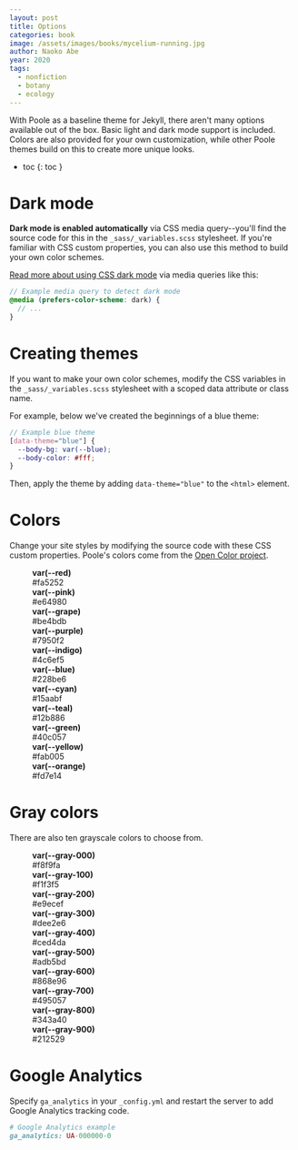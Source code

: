 ```yaml
---
layout: post
title: Options
categories: book
image: /assets/images/books/mycelium-running.jpg
author: Naoko Abe
year: 2020
tags:
  - nonfiction
  - botany
  - ecology
---
```


With Poole as a baseline theme for Jekyll, there aren't many options available out of the box. Basic light and dark mode support is included. Colors are also provided for your own customization, while other Poole themes build on this to create more unique looks.

- toc {: toc }

# Dark mode

**Dark mode is enabled automatically** via CSS media query--you'll find the source code for this in the `_sass/_variables.scss` stylesheet. If you're familiar with CSS custom properties, you can also use this method to build your own color schemes.

[Read more about using CSS dark mode](https://markdotto.com/2018/11/05/css-dark-mode/) via media queries like this:

```scss
// Example media query to detect dark mode
@media (prefers-color-scheme: dark) {
  // ...
}
```

# Creating themes

If you want to make your own color schemes, modify the CSS variables in the `_sass/_variables.scss` stylesheet with a scoped data attribute or class name.

For example, below we've created the beginnings of a blue theme:

```scss
// Example blue theme
[data-theme="blue"] {
  --body-bg: var(--blue);
  --body-color: #fff;
}
```

Then, apply the theme by adding `data-theme="blue"` to the `<html>` element.

# Colors

Change your site styles by modifying the source code with these CSS custom properties. Poole's colors come from the [Open Color project](https://yeun.github.io/open-color/).

<dl class="colors">
  <dt style="background-color: #fa5252;">
</dt>
  <dd><strong>var(--red)</strong><br>
    #fa5252
  </dd>
  <dt style="background-color: #e64980;">
</dt>
  <dd><strong>var(--pink)</strong><br>
    #e64980
  </dd>
  <dt style="background-color: #be4bdb;">
</dt>
  <dd><strong>var(--grape)</strong><br>
    #be4bdb
  </dd>
  <dt style="background-color: #7950f2;">
</dt>
  <dd><strong>var(--purple)</strong><br>
    #7950f2
  </dd>
  <dt style="background-color: #4c6ef5;">
</dt>
  <dd><strong>var(--indigo)</strong><br>
    #4c6ef5
  </dd>
  <dt style="background-color: #228be6;">
</dt>
  <dd><strong>var(--blue)</strong><br>
    #228be6
  </dd>
  <dt style="background-color: #15aabf;">
</dt>
  <dd><strong>var(--cyan)</strong><br>
    #15aabf
  </dd>
  <dt style="background-color: #12b886;">
</dt>
  <dd><strong>var(--teal)</strong><br>
    #12b886
  </dd>
  <dt style="background-color: #40c057;">
</dt>
  <dd><strong>var(--green)</strong><br>
    #40c057
  </dd>
  <dt style="background-color: #fab005;">
</dt>
  <dd><strong>var(--yellow)</strong><br>
    #fab005
  </dd>
  <dt style="background-color: #fd7e14;">
</dt>
  <dd><strong>var(--orange)</strong><br>
    #fd7e14
  </dd>
</dl>

# Gray colors

There are also ten grayscale colors to choose from.

<dl class="colors">
  <dt style="background-color: #f8f9fa;">
</dt>
  <dd><strong>var(--gray-000)</strong><br>
    #f8f9fa
  </dd>
  <dt style="background-color: #f1f3f5;">
</dt>
  <dd><strong>var(--gray-100)</strong><br>
    #f1f3f5
  </dd>
  <dt style="background-color: #e9ecef;">
</dt>
  <dd><strong>var(--gray-200)</strong><br>
    #e9ecef
  </dd>
  <dt style="background-color: #dee2e6;">
</dt>
  <dd><strong>var(--gray-300)</strong><br>
    #dee2e6
  </dd>
  <dt style="background-color: #ced4da;">
</dt>
  <dd><strong>var(--gray-400)</strong><br>
    #ced4da
  </dd>
  <dt style="background-color: #adb5bd;">
</dt>
  <dd><strong>var(--gray-500)</strong><br>
    #adb5bd
  </dd>
  <dt style="background-color: #868e96;">
</dt>
  <dd><strong>var(--gray-600)</strong><br>
    #868e96
  </dd>
  <dt style="background-color: #495057;">
</dt>
  <dd><strong>var(--gray-700)</strong><br>
    #495057
  </dd>
  <dt style="background-color: #343a40;">
</dt>
  <dd><strong>var(--gray-800)</strong><br>
    #343a40
  </dd>
  <dt style="background-color: #212529;">
</dt>
  <dd><strong>var(--gray-900)</strong><br>
    #212529
  </dd>
</dl>

# Google Analytics

Specify `ga_analytics` in your `_config.yml` and restart the server to add Google Analytics tracking code.

```ruby
# Google Analytics example
ga_analytics: UA-000000-0
```

